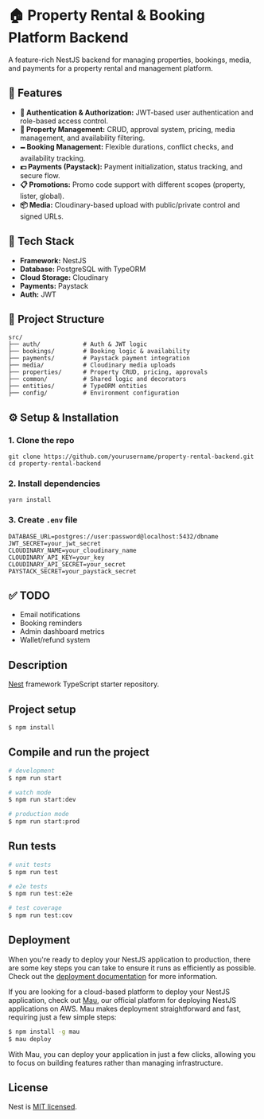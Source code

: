  <h1>🏠 Property Rental & Booking Platform Backend</h1>
  <p>A feature-rich NestJS backend for managing properties, bookings, media, and payments for a property rental and management platform.</p>

  <h2>🚀 Features</h2>
  <ul>
    <li><strong>🔐 Authentication & Authorization:</strong> JWT-based user authentication and role-based access control.</li>
    <li><strong>🏡 Property Management:</strong> CRUD, approval system, pricing, media management, and availability filtering.</li>
    <li><strong>🗕️ Booking Management:</strong> Flexible durations, conflict checks, and availability tracking.</li>
    <li><strong>💵 Payments (Paystack):</strong> Payment initialization, status tracking, and secure flow.</li>
    <li><strong>📋 Promotions:</strong> Promo code support with different scopes (property, lister, global).</li>
    <li><strong>📦 Media:</strong> Cloudinary-based upload with public/private control and signed URLs.</li>
  </ul>

  <h2>🧱 Tech Stack</h2>
  <ul>
    <li><strong>Framework:</strong> NestJS</li>
    <li><strong>Database:</strong> PostgreSQL with TypeORM</li>
    <li><strong>Cloud Storage:</strong> Cloudinary</li>
    <li><strong>Payments:</strong> Paystack</li>
    <li><strong>Auth:</strong> JWT</li>
  </ul>

  <h2>📂 Project Structure</h2>
  <pre><code>src/
├── auth/            # Auth & JWT logic
├── bookings/        # Booking logic & availability
├── payments/        # Paystack payment integration
├── media/           # Cloudinary media uploads
├── properties/      # Property CRUD, pricing, approvals
├── common/          # Shared logic and decorators
├── entities/        # TypeORM entities
├── config/          # Environment configuration</code></pre>

  <h2>⚙️ Setup & Installation</h2>
  <h3>1. Clone the repo</h3>
  <pre><code>git clone https://github.com/yourusername/property-rental-backend.git
cd property-rental-backend</code></pre>

  <h3>2. Install dependencies</h3>
  <pre><code>yarn install</code></pre>

  <h3>3. Create <code>.env</code> file</h3>
  <pre><code>DATABASE_URL=postgres://user:password@localhost:5432/dbname
JWT_SECRET=your_jwt_secret
CLOUDINARY_NAME=your_cloudinary_name
CLOUDINARY_API_KEY=your_key
CLOUDINARY_API_SECRET=your_secret
PAYSTACK_SECRET=your_paystack_secret</code></pre>

<h2>✅ TODO</h2>
  <ul>
    <li>Email notifications</li>
    <li>Booking reminders</li>
    <li>Admin dashboard metrics</li>
    <li>Wallet/refund system</li>
  </ul>

## Description

[Nest](https://github.com/nestjs/nest) framework TypeScript starter repository.

## Project setup

```bash
$ npm install
```

## Compile and run the project

```bash
# development
$ npm run start

# watch mode
$ npm run start:dev

# production mode
$ npm run start:prod
```

## Run tests

```bash
# unit tests
$ npm run test

# e2e tests
$ npm run test:e2e

# test coverage
$ npm run test:cov
```

## Deployment

When you're ready to deploy your NestJS application to production, there are some key steps you can take to ensure it runs as efficiently as possible. Check out the [deployment documentation](https://docs.nestjs.com/deployment) for more information.

If you are looking for a cloud-based platform to deploy your NestJS application, check out [Mau](https://mau.nestjs.com), our official platform for deploying NestJS applications on AWS. Mau makes deployment straightforward and fast, requiring just a few simple steps:

```bash
$ npm install -g mau
$ mau deploy
```

With Mau, you can deploy your application in just a few clicks, allowing you to focus on building features rather than managing infrastructure.

## License

Nest is [MIT licensed](https://github.com/nestjs/nest/blob/master/LICENSE).
